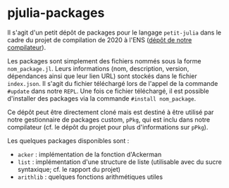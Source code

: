 # pjulia-packages
Il s'agit d'un petit dépôt de packages pour le langage `petit-julia` dans le cadre du projet de compilation de 2020 à l'ENS ([dépôt de notre compilateur](https://github.com/Sup3Legacy/Petit-Julia-2020)).

Les packages sont simplement des fichiers nommés sous la forme `nom_package.jl`. Leurs informations (nom, description, version, dépendances ainsi que leur lien URL) sont stockés dans le fichier `index.json`. Il s'agit du fichier téléchargé lors de l'appel de la commande `#update` dans notre `REPL`. Une fois ce fichier téléchargé, il est possible d'installer des packages via la commande `#install nom_package`.

Ce dépôt peut être directement cloné mais est destiné à être utilisé par notre gestionnaire de packages custom, `pPkg`, qui est inclu dans notre compilateur (cf. le dépôt du projet pour plus d'informations sur `pPkg`).

Les quelques packages disponibles sont :

* `acker` : implémentation de la fonction d'Ackerman
* `list` : implémentation d'une structure de liste (utilisable avec du sucre syntaxique; cf. le rapport du projet)
* `arithlib` : quelques fonctions arithmétiques utiles
